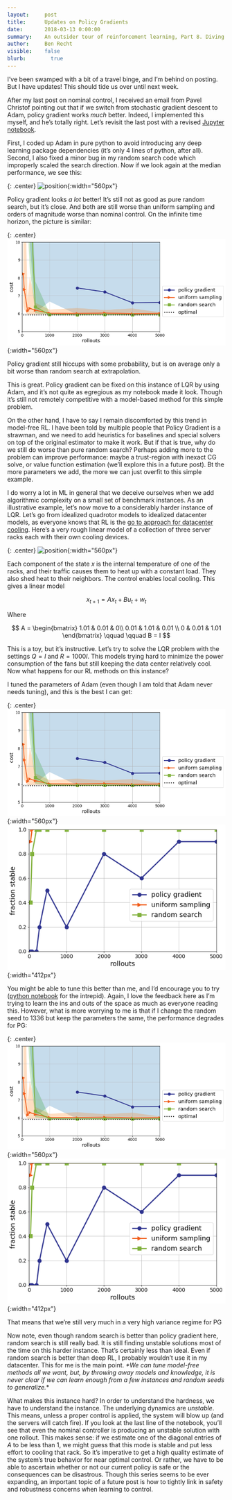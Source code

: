 ```yaml
---
layout:     post
title:      Updates on Policy Gradients
date:       2018-03-13 0:00:00
summary:    An outsider tour of reinforcement learning, Part 8. Diving more into model free methods for LQR.
author:     Ben Recht
visible:    false
blurb: 		  true
---
```


I’ve been swamped with a bit of a travel binge, and I’m behind on posting. But I have updates! This should tide us over until next week.

After my last post on nominal control, I received an email from Pavel Christof pointing out that if we switch from stochastic gradient descent to Adam, policy gradient works _much_ better. Indeed, I implemented this myself, and he’s totally right. Let’s revisit the last post with a revised [Jupyter notebook](lqr_policy_comparisons.ipynb).

First, I coded up Adam in pure python to avoid introducing any deep learning package dependencies (it’s only 4 lines of python, after all). Second, I also fixed a minor bug in my random search code which improperly scaled the search direction. Now if we look again at the median performance, we see this:

{: .center}
![position](/assets/rl/policies/cost_finite_err_bars_updated.png){:width="560px"}

Policy gradient looks _a lot_ better! It’s still not as good as pure random search, but it’s close. And both are still worse than uniform sampling and orders of magnitude worse than nominal control.  On the infinite time horizon, the picture is similar:

{: .center}
![position](/assets/rl/policies/cost_infinite.png){:width="560px"}

Policy gradient still hiccups with some probability, but is on average only a bit worse than random search at extrapolation.

This is great. Policy gradient can be fixed on this instance of LQR by using Adam, and it’s not quite as egregious as my notebook made it look. Though it’s still not remotely competitive with a model-based method for this simple problem.

On the other hand, I have to say I remain discomforted by this trend in model-free RL. I have been told by multiple people that Policy Gradient is a strawman, and we need to add heuristics for baselines and special solvers on top of the original estimator to make it work.  But if that is true, why do we still do worse than pure random search? Perhaps adding more to the problem can improve performance: maybe a trust-region with inexact CG solve, or value function estimation (we’ll explore this in a future post). Bt the more parameters we add, the more we can just overfit to this simple example.  

I do worry a lot in ML in general that we deceive ourselves when we add algorithmic complexity on a small set of benchmark instances. As an illustrative example, let’s now move to a considerably harder instance of LQR. Let’s go from idealized quadrotor models to idealized datacenter models, as everyone knows that RL is the [go to approach for datacenter cooling](xxx). Here’s a very rough linear model of a collection of three server racks each with their own cooling devices.  

{: .center}
![position](/assets/rl/datacenter_schematic.png){:width="560px"}

Each component of the state $x$ is the internal temperature of one of the racks, and their traffic causes them to heat up with a constant load.  They also shed heat to their neighbors. The control enables local cooling. This gives a linear model

$$
x_{t+1} = Ax_t + Bu_t+w_t
$$

Where

$$
A = \begin{bmatrix} 1.01 & 0.01 & 0\\ 0.01 & 1.01 & 0.01 \\ 0 & 0.01 & 1.01 \end{bmatrix}
\qquad \qquad B = I
$$

This is a toy, but it’s instructive. Let’s try to solve the LQR problem with the settings $Q = I$ and $R= 1000 I$. This models trying hard to minimize the power consumption of the fans but still keeping the data center relatively cool. Now what happens for our RL methods on this instance?

I tuned the parameters of Adam (even though I am told that Adam never needs tuning), and this is the best I can get:

{: .center}
![position](/assets/rl/policies/cost_infinite.png){:width="560px"}
![position](/assets/rl/policies/stabilizing.png){:width="412px"}

You might be able to tune this better than me, and I’d encourage you to try ([python notebook](xxx) for the intrepid).  Again, I love the feedback here as I’m trying to learn the ins and outs of the space as much as everyone reading this. However, what is more worrying to me is that if I change the random seed to 1336 but keep the parameters the same, the performance degrades for PG:

{: .center}
![position](/assets/rl/policies/cost_infinite.png){:width="560px"}
![position](/assets/rl/policies/stabilizing.png){:width="412px"}

That means that we’re still very much in a very high variance regime for PG

Now note, even though random search is better than policy gradient here, random search is still really bad. It is still finding unstable solutions most of the time on this harder instance. That’s certainly less than ideal. Even if random search is better than deep RL, I probably wouldn’t use it in my datacenter. This for me is the main point.  _*We can tune model-free methods all we want, but, by throwing away models and knowledge, it is never clear if we can learn enough from a few instances and random seeds to generalize._*

What makes this instance hard? In order to understand the hardness, we have to understand the instance. The underlying dynamics are _unstable_. This means, unless a proper control is applied, the system will blow up (and the servers will catch fire). If you look at the last line of the notebook, you’ll see that even the nominal controller is producing an unstable solution with one rollout. This makes sense: if we estimate one of the diagonal entries of $A$ to be less than $1$, we might guess that this mode is stable and put less effort to cooling that rack. So it’s imperative to get a high quality estimate of the system’s true behavior for near optimal control. Or rather, we have to be able to ascertain whether or not our current policy is safe or the consequences can be disastrous. Though this series seems to be ever expanding, an important topic of a future post is how to tightly link in safety and robustness concerns when learning to control.
